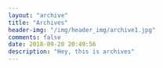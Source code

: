 ```yaml
---
layout: "archive"
title: "Archives"
header-img: "/img/header_img/archive1.jpg"
comments: false
date: 2018-09-20 20:49:56
description: "Hey, this is archives"
---
```

